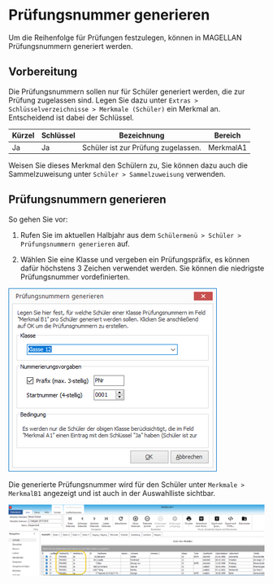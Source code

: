 # Prüfungsnummer generieren

Um die Reihenfolge für Prüfungen festzulegen, können in MAGELLAN Prüfungsnummern generiert werden. 

## Vorbereitung

Die Prüfungsnummern sollen nur für Schüler generiert werden, die zur Prüfung zugelassen sind. Legen Sie dazu unter `Extras > Schlüsselverzeichnisse > Merkmale (Schüler)` ein Merkmal an. Entscheidend ist dabei der Schlüssel.

Kürzel  | Schlüssel | Bezeichnung                         | Bereich
------- | --------- | ----------------------------------- | ------- 
Ja      | Ja        | Schüler ist zur Prüfung zugelassen. | MerkmalA1

Weisen Sie dieses Merkmal den Schülern zu, Sie können dazu auch die Sammelzuweisung unter `Schüler > Sammelzuweisung` verwenden. 

## Prüfungsnummern generieren

So gehen Sie vor:

1. Rufen Sie im aktuellen Halbjahr aus dem `Schülermenü > Schüler > Prüfungsnummern generieren` auf. 

2. Wählen Sie eine Klasse und vergeben ein Prüfungspräfix, es können dafür höchstens 3 Zeichen verwendet werden. Sie können die niedrigste Prüfungsnummer vordefinierten. 
 
![Wählen Sie eine Klasse und vergeben ein Präfix](../assets/images/pruefungsnummer/pruefungsnummer1.png)

Die generierte Prüfungsnummer wird für den Schüler unter `Merkmale > MerkmalB1` angezeigt und ist auch in der Auswahlliste sichtbar.
 
![die Prüfungsnummer wird im Feld Merkmal B1 angezeigt](../assets/images/pruefungsnummer/pruefungsnummer2.png)

